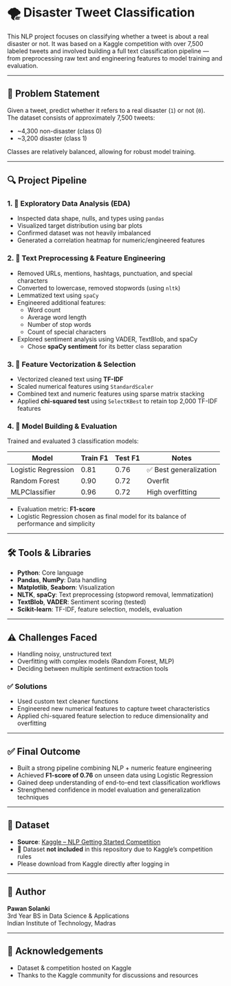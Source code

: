 # 🌪️ Disaster Tweet Classification

This NLP project focuses on classifying whether a tweet is about a real disaster or not. It was based on a Kaggle competition with over 7,500 labeled tweets and involved building a full text classification pipeline — from preprocessing raw text and engineering features to model training and evaluation.

---

## 📌 Problem Statement

Given a tweet, predict whether it refers to a real disaster (`1`) or not (`0`).  
The dataset consists of approximately 7,500 tweets:
- ~4,300 non-disaster (class 0)
- ~3,200 disaster (class 1)

Classes are relatively balanced, allowing for robust model training.

---

## 🔍 Project Pipeline

### 1. 🧠 Exploratory Data Analysis (EDA)
- Inspected data shape, nulls, and types using `pandas`
- Visualized target distribution using bar plots
- Confirmed dataset was not heavily imbalanced
- Generated a correlation heatmap for numeric/engineered features

### 2. 🧼 Text Preprocessing & Feature Engineering
- Removed URLs, mentions, hashtags, punctuation, and special characters
- Converted to lowercase, removed stopwords (using `nltk`)
- Lemmatized text using `spaCy`
- Engineered additional features:
  - Word count
  - Average word length
  - Number of stop words
  - Count of special characters
- Explored sentiment analysis using VADER, TextBlob, and spaCy
  - Chose **spaCy sentiment** for its better class separation

### 3. 🔁 Feature Vectorization & Selection
- Vectorized cleaned text using **TF-IDF**
- Scaled numerical features using `StandardScaler`
- Combined text and numeric features using sparse matrix stacking
- Applied **chi-squared test** using `SelectKBest` to retain top 2,000 TF-IDF features

### 4. 🤖 Model Building & Evaluation
Trained and evaluated 3 classification models:

| Model              | Train F1 | Test F1 | Notes                   |
|-------------------|----------|---------|-------------------------|
| Logistic Regression | 0.81     | 0.76    | ✅ Best generalization   |
| Random Forest       | 0.90     | 0.72    | Overfit                 |
| MLPClassifier       | 0.96     | 0.72    | High overfitting        |

- Evaluation metric: **F1-score**
- Logistic Regression chosen as final model for its balance of performance and simplicity

---

## 🛠️ Tools & Libraries

- **Python**: Core language
- **Pandas**, **NumPy**: Data handling
- **Matplotlib**, **Seaborn**: Visualization
- **NLTK**, **spaCy**: Text preprocessing (stopword removal, lemmatization)
- **TextBlob**, **VADER**: Sentiment scoring (tested)
- **Scikit-learn**: TF-IDF, feature selection, models, evaluation

---

## ⚠️ Challenges Faced

- Handling noisy, unstructured text
- Overfitting with complex models (Random Forest, MLP)
- Deciding between multiple sentiment extraction tools

### ✅ Solutions
- Used custom text cleaner functions
- Engineered new numerical features to capture tweet characteristics
- Applied chi-squared feature selection to reduce dimensionality and overfitting

---

## ✅ Final Outcome

- Built a strong pipeline combining NLP + numeric feature engineering
- Achieved **F1-score of 0.76** on unseen data using Logistic Regression
- Gained deep understanding of end-to-end text classification workflows
- Strengthened confidence in model evaluation and generalization techniques

---

## 📎 Dataset

- **Source**: [Kaggle – NLP Getting Started Competition](https://www.kaggle.com/competitions/nlp-getting-started)
- 📌 Dataset **not included** in this repository due to Kaggle’s competition rules  
- Please download from Kaggle directly after logging in

---

## 👤 Author

**Pawan Solanki**  
3rd Year BS in Data Science & Applications  
Indian Institute of Technology, Madras

---

## 🙌 Acknowledgements

- Dataset & competition hosted on Kaggle
- Thanks to the Kaggle community for discussions and resources